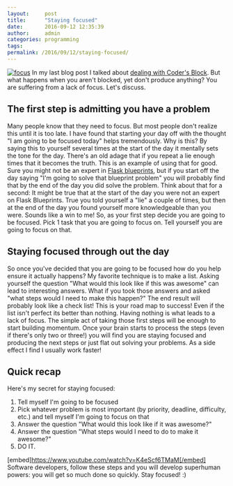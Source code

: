 ```yaml
---
layout:     post
title:      "Staying focused"
date:       2016-09-12 12:35:39
author:     admin
categories: programming
tags:  
permalink: /2016/09/12/staying-focused/
---
```

[![focus](https://ironboundsoftware.com/blog/wp-content/uploads/2016/09/focus-1.jpg)](https://ironboundsoftware.com/blog/wp-content/uploads/2016/09/focus-1.jpg) In my last blog post I talked about [dealing with Coder's Block](https://ironboundsoftware.com/blog/2016/09/05/coders-block/). But what happens when you aren't blocked, yet don't produce anything? You are suffering from a lack of focus. Let's discuss. 

## The first step is admitting you have a problem

Many people know that they need to focus. But most people don't realize this until it is too late. I have found that starting your day off with the thought "I am going to be focused today" helps tremendously. Why is this? By saying this to yourself several times at the start of the day it mentally sets the tone for the day. There's an old adage that if you repeat a lie enough times that it becomes the truth. This is an example of using that for good. Sure you might not be an expert in [Flask blueprints](http://flask.pocoo.org/docs/0.11/blueprints/), but if you start off the day saying "I'm going to solve that blueprint problem" you will probably find that by the end of the day you did solve the problem. Think about that for a second: It might be true that at the start of the day you were not an expert on Flask Blueprints. True you told yourself a "lie" a couple of times, but then at the end of the day you found yourself more knowledgeable than you were. Sounds like a win to me! So, as your first step decide you are going to be focused. Pick 1 task that you are going to focus on. Tell yourself you are going to focus on that. 

## Staying focused through out the day

So once you've decided that you are going to be focused how do you help ensure it actually happens? My favorite technique is to make a list. Asking yourself the question "What would this look like if this was awesome" can lead to interesting answers. What if you took those answers and asked "what steps would I need to make this happen?" The end result will probably look like a check list! This is your road map to success! Even if the list isn't perfect its better than nothing. Having nothing is what leads to a lack of focus. The simple act of taking those first steps will be enough to start building momentum. Once your brain starts to process the steps (even if there's only two or three!) you will find you are staying focused and producing the next steps or just flat out solving your problems. As a side effect I find I usually work faster! 

## Quick recap

Here's my secret for staying focused: 

  1. Tell myself I'm going to be focused
  2. Pick whatever problem is most important (by priority, deadline, difficulty, etc.) and tell myself I'm going to focus on that
  3. Answer the question "What would this look like if it was awesome?"
  4. Answer the question "What steps would I need to do to make it awesome?"
  5. DO IT.

[embed]https://www.youtube.com/watch?v=K4eScf6TMaM[/embed] Software developers, follow these steps and you will develop superhuman powers: you will get so much done so quickly. Stay focused! :)
